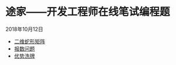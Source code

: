 # 途家——开发工程师在线笔试编程题

2018年10月12日

+ [二维蛇形矩阵](https://github.com/houwanle/Algorithms/blob/master/Online%20programming/TuJia_20181012/First.java)
+ [报数问题](https://github.com/houwanle/Algorithms/blob/master/Online%20programming/TuJia_20181012/Second.java)
+ [优势洗牌](https://github.com/houwanle/Algorithms/blob/master/Online%20programming/TuJia_20181012/Third.java)
